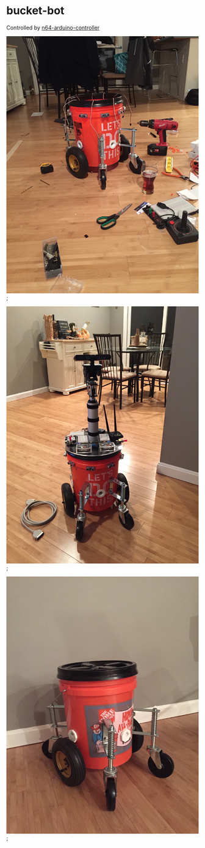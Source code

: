 # bucket-bot

Controlled by [n64-arduino-controller](https://github.com/RobbyChapman/n64-arduino-cntrl)

![Alt text](./assets/bot1.jpeg?raw=true "");

![Alt text](./assets/bot2.jpeg?raw=true "");

![Alt text](./assets/bot3.jpeg?raw=true "");